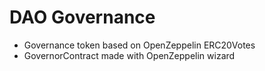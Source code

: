 # DAO Governance

- Governance token based on OpenZeppelin ERC20Votes
- GovernorContract made with OpenZeppelin wizard